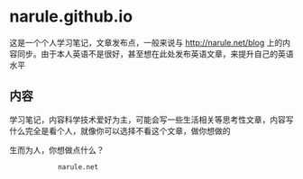 # narule.github.io

这是一个个人学习笔记，文章发布点，一般来说与 http://narule.net/blog 上的内容同步。由于本人英语不是很好，甚至想在此处发布英语文章，来提升自己的英语水平

## 内容

学习笔记，内容科学技术爱好为主，可能会写一些生活相关等思考性文章，内容写什么完全是看个人，就像你可以选择不看这个文章，做你想做的

生而为人，你想做点什么？



                narule.net
